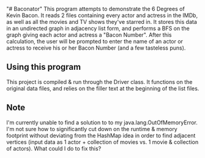 "# Baconator" 
This program attempts to demonstrate the 6 Degrees of Kevin Bacon. It reads 2 files containing every actor and actress in the IMDb, as well as all the movies and TV shows they've starred in. It stores this data in an undirected graph in adjacency list form, and performs a BFS on the graph giving each actor and actress a "Bacon Number". After this calculation, the user will be prompted to enter the name of an actor or actress to receive his or her Bacon Number (and a few tasteless puns).


## Using this program
This project is compiled & run through the Driver class. It functions on the original data files, and relies on the filler text at the beginning of the list files.


## Note
I'm currently unable to find a solution to to my java.lang.OutOfMemoryError. I'm not sure how to significantly cut down on the runtime & memory footprint without deviating from the HashMap idea in order to find adjacent vertices (input data as 1 actor + collection of movies vs. 1 movie & collection of actors). What could I do to fix this?
